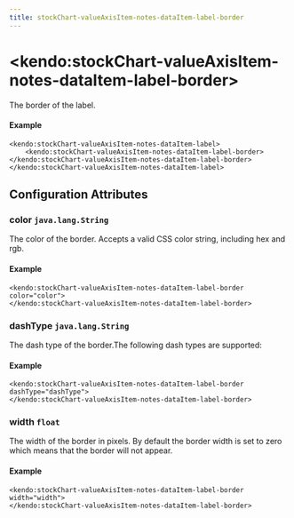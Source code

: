 ```yaml
---
title: stockChart-valueAxisItem-notes-dataItem-label-border
---
```


# \<kendo:stockChart-valueAxisItem-notes-dataItem-label-border\>

The border of the label.

#### Example
    <kendo:stockChart-valueAxisItem-notes-dataItem-label>
        <kendo:stockChart-valueAxisItem-notes-dataItem-label-border></kendo:stockChart-valueAxisItem-notes-dataItem-label-border>
    </kendo:stockChart-valueAxisItem-notes-dataItem-label>

## Configuration Attributes

### color `java.lang.String`

The color of the border. Accepts a valid CSS color string, including hex and rgb.

#### Example
    <kendo:stockChart-valueAxisItem-notes-dataItem-label-border color="color">
    </kendo:stockChart-valueAxisItem-notes-dataItem-label-border>

### dashType `java.lang.String`

The dash type of the border.The following dash types are supported:

#### Example
    <kendo:stockChart-valueAxisItem-notes-dataItem-label-border dashType="dashType">
    </kendo:stockChart-valueAxisItem-notes-dataItem-label-border>

### width `float`

The width of the border in pixels. By default the border width is set to zero which means that the border will not appear.

#### Example
    <kendo:stockChart-valueAxisItem-notes-dataItem-label-border width="width">
    </kendo:stockChart-valueAxisItem-notes-dataItem-label-border>


